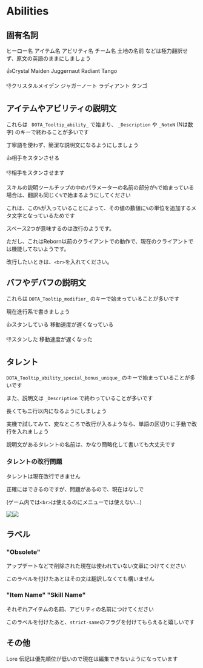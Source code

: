 # Abilities

## 固有名詞

ヒーロー名 アイテム名 アビリティ名 チーム名 土地の名前 などは極力翻訳せず、原文の英語のままにしましょう

👍Crystal Maiden Juggernaut Radiant Tango

👎クリスタルメイデン ジャガーノート ラディアント タンゴ

## アイテムやアビリティの説明文

これらは ` DOTA_Tooltip_ability_` で始まり、 `_Description` や `_NoteN` (Nは数字) のキーで終わることが多いです

丁寧語を使わず、簡潔な説明文になるようにしましょう

👍相手をスタンさせる

👎相手をスタンさせます

スキルの説明ツールチップの中のパラメーターの名前の部分が`%`で始まっている場合は、翻訳も同じく`%`で始まるようにしてください

これは、この`%`が入っていることによって、その値の数値に`%`の単位を追加するメタ文字となっているためです

スペース2つが意味するのは改行のようです。

ただし、これはReborn以前のクライアントでの動作で、現在のクライアントでは機能してないようです。

改行したいときは、`<br>`を入れてください。

## バフやデバフの説明文

これらは `DOTA_Tooltip_modifier_` のキーで始まっていることが多いです

現在進行系で書きましょう

👍スタンしている 移動速度が遅くなっている

👎スタンした 移動速度が遅くなった

## タレント

`DOTA_Tooltip_ability_special_bonus_unique_` のキーで始まっていることが多いです

また、説明文は `_Description` で終わっていることが多いです

長くてもニ行以内になるようにしましょう

実機で試してみて、変なところで改行が入るようなら、単語の区切りに手動で改行を入れましょう

説明文があるタレントの名前は、かなり簡略化して書いても大丈夫です

### タレントの改行問題
タレントは現在改行できません

正確にはできるのですが、問題があるので、現在はなしで

(ゲーム内では`<br>`は使えるのにメニューでは使えない…)

![](https://github.com/nihongoka/dota2/blob/master/screenshots/talent-prob-n.png?raw=true)![](https://github.com/nihongoka/dota2/blob/master/screenshots/talent-prob-p.png?raw=true)

## ラベル

### "Obsolete"

アップデートなどで削除された現在は使われていない文章につけてください

このラベルを付けたあとはその文は翻訳しなくても構いません

### "Item Name" "Skill Name"

それぞれアイテムの名前、アビリティの名前につけてください

このラベルを付けたあと、`strict-same`のフラグを付けてもらえると嬉しいです

## その他

Lore 伝記は優先順位が低いので現在は編集できないようになっています
